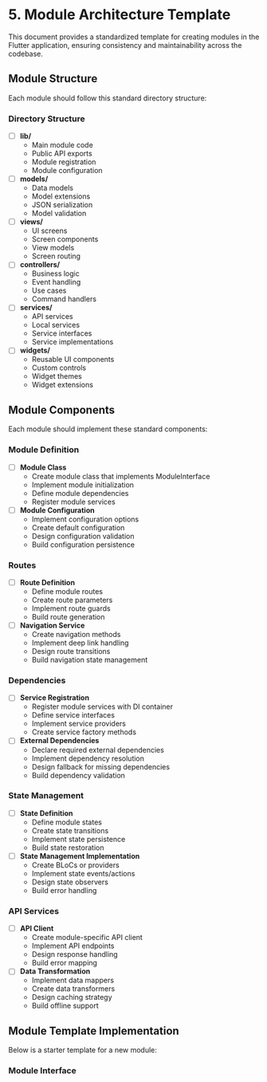 # 5. Module Architecture Template

This document provides a standardized template for creating modules in the Flutter application, ensuring consistency and maintainability across the codebase.

## Module Structure

Each module should follow this standard directory structure:

### Directory Structure
- [ ] **lib/**
  - Main module code
  - Public API exports
  - Module registration
  - Module configuration
- [ ] **models/**
  - Data models
  - Model extensions
  - JSON serialization
  - Model validation
- [ ] **views/**
  - UI screens
  - Screen components
  - View models
  - Screen routing
- [ ] **controllers/**
  - Business logic
  - Event handling
  - Use cases
  - Command handlers
- [ ] **services/**
  - API services
  - Local services
  - Service interfaces
  - Service implementations
- [ ] **widgets/**
  - Reusable UI components
  - Custom controls
  - Widget themes
  - Widget extensions

## Module Components

Each module should implement these standard components:

### Module Definition
- [ ] **Module Class**
  - Create module class that implements ModuleInterface
  - Implement module initialization
  - Define module dependencies
  - Register module services
- [ ] **Module Configuration**
  - Implement configuration options
  - Create default configuration
  - Design configuration validation
  - Build configuration persistence

### Routes
- [ ] **Route Definition**
  - Define module routes
  - Create route parameters
  - Implement route guards
  - Build route generation
- [ ] **Navigation Service**
  - Create navigation methods
  - Implement deep link handling
  - Design route transitions
  - Build navigation state management

### Dependencies
- [ ] **Service Registration**
  - Register module services with DI container
  - Define service interfaces
  - Implement service providers
  - Create service factory methods
- [ ] **External Dependencies**
  - Declare required external dependencies
  - Implement dependency resolution
  - Design fallback for missing dependencies
  - Build dependency validation

### State Management
- [ ] **State Definition**
  - Define module states
  - Create state transitions
  - Implement state persistence
  - Build state restoration
- [ ] **State Management Implementation**
  - Create BLoCs or providers
  - Implement state events/actions
  - Design state observers
  - Build error handling

### API Services
- [ ] **API Client**
  - Create module-specific API client
  - Implement API endpoints
  - Design response handling
  - Build error mapping
- [ ] **Data Transformation**
  - Implement data mappers
  - Create data transformers
  - Design caching strategy
  - Build offline support

## Module Template Implementation

Below is a starter template for a new module:

### Module Interface
